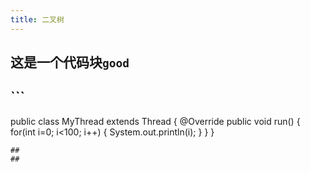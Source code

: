```yaml
---
title: 二叉树
---
```


## 这是一个代码块`good`
## ```
public class MyThread extends Thread {
    @Override
    public void run() {
        for(int i=0; i<100; i++) {
            System.out.println(i);
        }
    }
}
```
##
##
